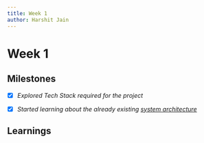 ```yaml
---
title: Week 1
author: Harshit Jain 
---
```

# Week 1
## Milestones

- [x] *Explored Tech Stack required for the project*


- [x] *Started learning about the already existing [system architecture](https://obsrv.sunbird.org/learn/product-and-developer-guide/data-pipeline)*


## Learnings

